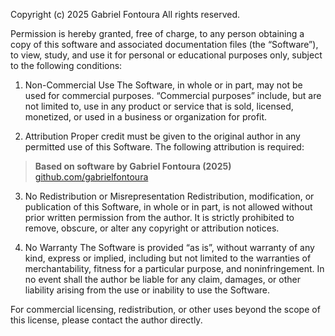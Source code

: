 Copyright (c) 2025 Gabriel Fontoura
All rights reserved.

Permission is hereby granted, free of charge, to any person obtaining a copy of this software and associated documentation files (the “Software”), to view, study, and use it for personal or educational purposes only, subject to the following conditions:

1. Non-Commercial Use
The Software, in whole or in part, may not be used for commercial purposes.
“Commercial purposes” include, but are not limited to, use in any product or service that is sold, licensed, monetized, or used in a business or organization for profit.

2. Attribution
Proper credit must be given to the original author in any permitted use of this Software.
The following attribution is required:

  > **Based on software by Gabriel Fontoura (2025)**  
  > [github.com/gabrielfontoura](https://github.com/gabrielfontoura)

3. No Redistribution or Misrepresentation
Redistribution, modification, or publication of this Software, in whole or in part, is not allowed without prior written permission from the author.
It is strictly prohibited to remove, obscure, or alter any copyright or attribution notices.

4. No Warranty
The Software is provided “as is”, without warranty of any kind, express or implied, including but not limited to the warranties of merchantability, fitness for a particular purpose, and noninfringement.
In no event shall the author be liable for any claim, damages, or other liability arising from the use or inability to use the Software.

For commercial licensing, redistribution, or other uses beyond the scope of this license, please contact the author directly.
